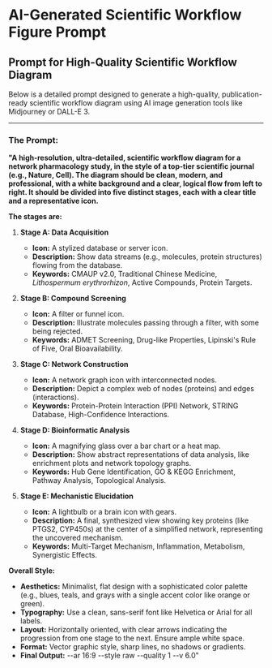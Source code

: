 
# AI-Generated Scientific Workflow Figure Prompt

## Prompt for High-Quality Scientific Workflow Diagram

Below is a detailed prompt designed to generate a high-quality, publication-ready scientific workflow diagram using AI image generation tools like Midjourney or DALL-E 3.

---

### **The Prompt:**

**"A high-resolution, ultra-detailed, scientific workflow diagram for a network pharmacology study, in the style of a top-tier scientific journal (e.g., Nature, Cell). The diagram should be clean, modern, and professional, with a white background and a clear, logical flow from left to right. It should be divided into five distinct stages, each with a clear title and a representative icon.**

**The stages are:**

1.  **Stage A: Data Acquisition**
    *   **Icon:** A stylized database or server icon.
    *   **Description:** Show data streams (e.g., molecules, protein structures) flowing from the database.
    *   **Keywords:** CMAUP v2.0, Traditional Chinese Medicine, *Lithospermum erythrorhizon*, Active Compounds, Protein Targets.

2.  **Stage B: Compound Screening**
    *   **Icon:** A filter or funnel icon.
    *   **Description:** Illustrate molecules passing through a filter, with some being rejected.
    *   **Keywords:** ADMET Screening, Drug-like Properties, Lipinski's Rule of Five, Oral Bioavailability.

3.  **Stage C: Network Construction**
    *   **Icon:** A network graph icon with interconnected nodes.
    *   **Description:** Depict a complex web of nodes (proteins) and edges (interactions).
    *   **Keywords:** Protein-Protein Interaction (PPI) Network, STRING Database, High-Confidence Interactions.

4.  **Stage D: Bioinformatic Analysis**
    *   **Icon:** A magnifying glass over a bar chart or a heat map.
    *   **Description:** Show abstract representations of data analysis, like enrichment plots and network topology graphs.
    *   **Keywords:** Hub Gene Identification, GO & KEGG Enrichment, Pathway Analysis, Topological Analysis.

5.  **Stage E: Mechanistic Elucidation**
    *   **Icon:** A lightbulb or a brain icon with gears.
    *   **Description:** A final, synthesized view showing key proteins (like PTGS2, CYP450s) at the center of a simplified network, representing the uncovered mechanism.
    *   **Keywords:** Multi-Target Mechanism, Inflammation, Metabolism, Synergistic Effects.

**Overall Style:**
*   **Aesthetics:** Minimalist, flat design with a sophisticated color palette (e.g., blues, teals, and grays with a single accent color like orange or green).
*   **Typography:** Use a clean, sans-serif font like Helvetica or Arial for all labels.
*   **Layout:** Horizontally oriented, with clear arrows indicating the progression from one stage to the next. Ensure ample white space.
*   **Format:** Vector graphic style, sharp lines, no shadows or gradients.
*   **Final Output:** --ar 16:9 --style raw --quality 1 --v 6.0"
